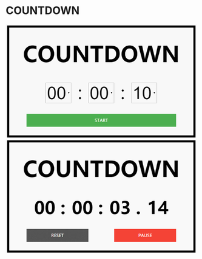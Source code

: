 # COUNTDOWN

![countdown_demo_01](https://github.com/harry-hxxxx/countdown/blob/master/demo/countdown_demo_01.gif)
![countdown_demo_02](https://github.com/harry-hxxxx/countdown/blob/master/demo/countdown_demo_02.gif)
